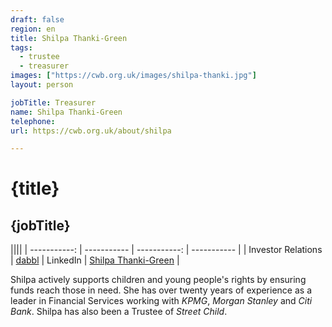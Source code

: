 ```yaml
---
draft: false
region: en
title: Shilpa Thanki-Green
tags:
  - trustee
  - treasurer
images: ["https://cwb.org.uk/images/shilpa-thanki.jpg"]
layout: person

jobTitle: Treasurer
name: Shilpa Thanki-Green
telephone:
url: https://cwb.org.uk/about/shilpa

---
```


# {title}
## {jobTitle}

||||
| -----------: | ----------- | -----------: | ----------- |
| Investor Relations | [dabbl](https://www.dabblinvest.com/) | LinkedIn | [Shilpa Thanki-Green](https://uk.linkedin.com/in/shilpa-thanki-green-9294377) |


<!--
> Shilpa&nbsp;issue…
 [&mdash;&nbsp;Shilpa Thanki-Green, Associate Charted Management Accountant]({url})
-->

Shilpa actively supports children and young people's rights by ensuring funds reach those in need<!-- for [CWB](https://cwb.org.uk/)-->. She has over twenty years of experience as a leader in Financial Services <!--an Associate Charted Management Accountant--> working with _KPMG_, _Morgan Stanley_ and _Citi Bank_. Shilpa has also been a Trustee of _Street Child_.

<!--
• Shilpa Thanki-Green (rated out of 3):
- performance:
  - Lot's experience (like Unni).
  - _KPMG_, _Morgan Stanley_ and _Citi Bank_... through her, who can make the most substantial contribution?
- trust:
  - What can she trust us to do for her?
-->
